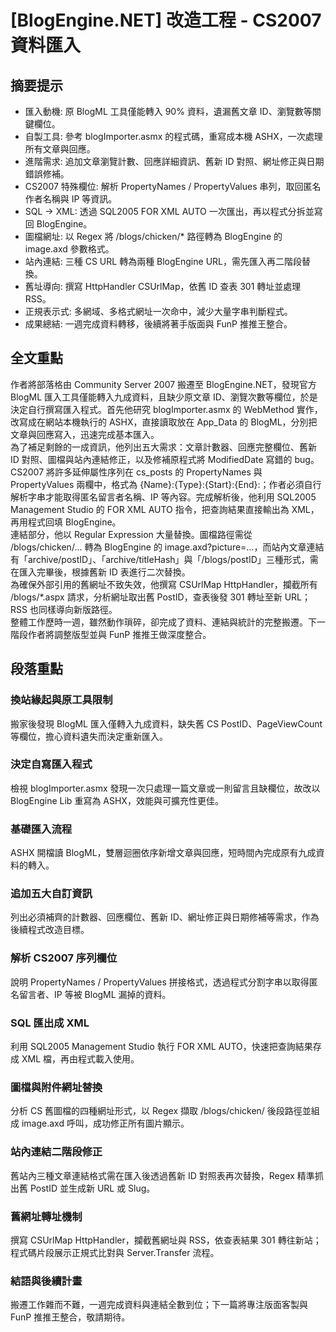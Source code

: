 # [BlogEngine.NET] 改造工程 - CS2007 資料匯入

## 摘要提示
- 匯入動機: 原 BlogML 工具僅能轉入 90% 資料，遺漏舊文章 ID、瀏覽數等關鍵欄位。
- 自製工具: 參考 blogImporter.asmx 的程式碼，重寫成本機 ASHX，一次處理所有文章與回應。
- 進階需求: 追加文章瀏覽計數、回應詳細資訊、舊新 ID 對照、網址修正與日期錯誤修補。
- CS2007 特殊欄位: 解析 PropertyNames / PropertyValues 串列，取回匿名作者名稱與 IP 等資訊。
- SQL → XML: 透過 SQL2005 FOR XML AUTO 一次匯出，再以程式分拆並寫回 BlogEngine。
- 圖檔網址: 以 Regex 將 /blogs/chicken/* 路徑轉為 BlogEngine 的 image.axd 參數格式。
- 站內連結: 三種 CS URL 轉為兩種 BlogEngine URL，需先匯入再二階段替換。
- 舊址導向: 撰寫 HttpHandler CSUrlMap，依舊 ID 查表 301 轉址並處理 RSS。
- 正規表示式: 多網域、多格式網址一次命中，減少大量字串判斷程式。
- 成果總結: 一週完成資料轉移，後續將著手版面與 FunP 推推王整合。

## 全文重點
作者將部落格由 Community Server 2007 搬遷至 BlogEngine.NET，發現官方 BlogML 匯入工具僅能轉入九成資料，且缺少原文章 ID、瀏覽次數等欄位，於是決定自行撰寫匯入程式。首先他研究 blogImporter.asmx 的 WebMethod 實作，改寫成在網站本機執行的 ASHX，直接讀取放在 App_Data 的 BlogML，分別把文章與回應寫入，迅速完成基本匯入。  
為了補足剩餘的一成資訊，他列出五大需求：文章計數器、回應完整欄位、舊新 ID 對照、圖檔與站內連結修正，以及修補原程式將 ModifiedDate 寫錯的 bug。  
CS2007 將許多延伸屬性序列在 cs_posts 的 PropertyNames 與 PropertyValues 兩欄中，格式為 {Name}:{Type}:{Start}:{End}:；作者必須自行解析字串才能取得匿名留言者名稱、IP 等內容。完成解析後，他利用 SQL2005 Management Studio 的 FOR XML AUTO 指令，把查詢結果直接輸出為 XML，再用程式回填 BlogEngine。  
連結部分，他以 Regular Expression 大量替換。圖檔路徑需從 /blogs/chicken/… 轉為 BlogEngine 的 image.axd?picture=…，而站內文章連結有「archive/postID」、「archive/titleHash」與「/blogs/postID」三種形式，需在匯入完畢後，根據舊新 ID 表進行二次替換。  
為確保外部引用的舊網址不致失效，他撰寫 CSUrlMap HttpHandler，攔截所有 /blogs/*.aspx 請求，分析網址取出舊 PostID，查表後發 301 轉址至新 URL；RSS 也同樣導向新版路徑。  
整體工作歷時一週，雖然動作瑣碎，卻完成了資料、連結與統計的完整搬遷。下一階段作者將調整版型並與 FunP 推推王做深度整合。

## 段落重點
### 換站緣起與原工具限制
搬家後發現 BlogML 匯入僅轉入九成資料，缺失舊 CS PostID、PageViewCount 等欄位，擔心資料遺失而決定重新匯入。

### 決定自寫匯入程式
檢視 blogImporter.asmx 發現一次只處理一篇文章或一則留言且缺欄位，故改以 BlogEngine Lib 重寫為 ASHX，效能與可擴充性更佳。

### 基礎匯入流程
ASHX 開檔讀 BlogML，雙層迴圈依序新增文章與回應，短時間內完成原有九成資料的轉入。

### 追加五大自訂資訊
列出必須補齊的計數器、回應欄位、舊新 ID、網址修正與日期修補等需求，作為後續程式改造目標。

### 解析 CS2007 序列欄位
說明 PropertyNames / PropertyValues 拼接格式，透過程式分割字串以取得匿名留言者、IP 等被 BlogML 漏掉的資料。

### SQL 匯出成 XML
利用 SQL2005 Management Studio 執行 FOR XML AUTO，快速把查詢結果存成 XML 檔，再由程式載入使用。

### 圖檔與附件網址替換
分析 CS 舊圖檔的四種網址形式，以 Regex 擷取 /blogs/chicken/ 後段路徑並組成 image.axd 呼叫，成功修正所有圖片顯示。

### 站內連結二階段修正
舊站內三種文章連結格式需在匯入後透過舊新 ID 對照表再次替換，Regex 精準抓出舊 PostID 並生成新 URL 或 Slug。

### 舊網址轉址機制
撰寫 CSUrlMap HttpHandler，攔截舊網址與 RSS，依查表結果 301 轉往新站；程式碼片段展示正規式比對與 Server.Transfer 流程。

### 結語與後續計畫
搬遷工作雜而不難，一週完成資料與連結全數到位；下一篇將專注版面客製與 FunP 推推王整合，敬請期待。